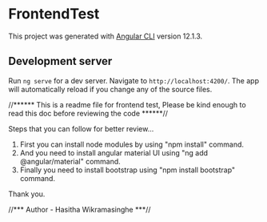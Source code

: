 # FrontendTest

This project was generated with [Angular CLI](https://github.com/angular/angular-cli) version 12.1.3.

## Development server

Run `ng serve` for a dev server. Navigate to `http://localhost:4200/`. The app will automatically reload if you change any of the source files.

//****** This is a readme file for frontend test, Please be kind enough to read this doc before reviewing the code ******//

Steps that you can follow for better review...
1. First you can install node modules by using "npm install" command.
2. And you need to install angular material UI using "ng add @angular/material" command.
3. Finally you need to install bootstrap using "npm install bootstrap" command.

Thank you.

//*** Author - Hasitha Wikramasinghe ***//